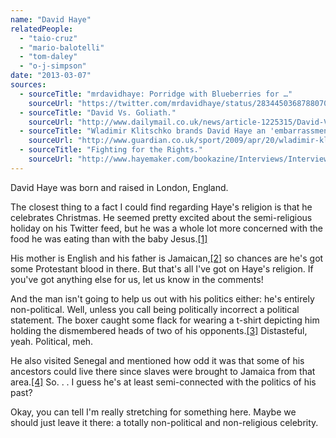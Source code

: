 ```yaml
---
name: "David Haye"
relatedPeople:
  - "taio-cruz"
  - "mario-balotelli"
  - "tom-daley"
  - "o-j-simpson"
date: "2013-03-07"
sources:
  - sourceTitle: "mrdavidhaye: Porridge with Blueberries for …"
    sourceUrl: "https://twitter.com/mrdavidhaye/status/283445036878807040"
  - sourceTitle: "David Vs. Goliath."
    sourceUrl: "http://www.dailymail.co.uk/news/article-1225315/David-Vs-Goliath-The-relatively-weedy-British-boxer-7ft-2in-beast-East-kills-bears-bare-hands.html"
  - sourceTitle: "Wladimir Klitschko brands David Haye an 'embarrassment' to boxing over ongoing insults."
    sourceUrl: "http://www.guardian.co.uk/sport/2009/apr/20/wladimir-klitschko-david-haye-berlin"
  - sourceTitle: "Fighting for the Rights."
    sourceUrl: "http://www.hayemaker.com/bookazine/Interviews/Interview/tabid/71/Article/85/fighting-for-the-rights.aspx"
---
```


David Haye was born and raised in London, England.

The closest thing to a fact I could find regarding Haye's religion is that he celebrates Christmas. He seemed pretty excited about the semi-religious holiday on his Twitter feed, but he was a whole lot more concerned with the food he was eating than with the baby Jesus.<a class="source-citation" href="https://twitter.com/mrdavidhaye/status/283445036878807040" title="mrdavidhaye: Porridge with Blueberries for …">[1]</a>

His mother is English and his father is Jamaican,<a class="source-citation" href="http://www.dailymail.co.uk/news/article-1225315/David-Vs-Goliath-The-relatively-weedy-British-boxer-7ft-2in-beast-East-kills-bears-bare-hands.html" title="David Vs. Goliath.">[2]</a> so chances are he's got some Protestant blood in there. But that's all I've got on Haye's religion. If you've got anything else for us, let us know in the comments!

And the man isn't going to help us out with his politics either: he's entirely non-political. Well, unless you call being politically incorrect a political statement. The boxer caught some flack for wearing a t-shirt depicting him holding the dismembered heads of two of his opponents.<a class="source-citation" href="http://www.guardian.co.uk/sport/2009/apr/20/wladimir-klitschko-david-haye-berlin" title="Wladimir Klitschko brands David Haye an &apos;embarrassment&apos; to boxing over ongoing insults.">[3]</a> Distasteful, yeah. Political, meh.

He also visited Senegal and mentioned how odd it was that some of his ancestors could live there since slaves were brought to Jamaica from that area.<a class="source-citation" href="http://www.hayemaker.com/bookazine/Interviews/Interview/tabid/71/Article/85/fighting-for-the-rights.aspx" title="Fighting for the Rights.">[4]</a> So. . . I guess he's at least semi-connected with the politics of his past?

Okay, you can tell I'm really stretching for something here. Maybe we should just leave it there: a totally non-political and non-religious celebrity.